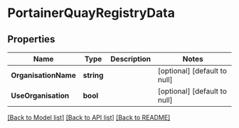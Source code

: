 # PortainerQuayRegistryData

## Properties
Name | Type | Description | Notes
------------ | ------------- | ------------- | -------------
**OrganisationName** | **string** |  | [optional] [default to null]
**UseOrganisation** | **bool** |  | [optional] [default to null]

[[Back to Model list]](../README.md#documentation-for-models) [[Back to API list]](../README.md#documentation-for-api-endpoints) [[Back to README]](../README.md)


